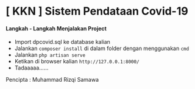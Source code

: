 # [ KKN ] Sistem Pendataan Covid-19

#### Langkah - Langkah Menjalakan Project

* Import dpcovid.sql ke database kalian
* Jalankan `composer install` di dalam folder dengan menggunakan `cmd`
* Jalankan `php artisan serve`
* Ketikan di browser kalian `http://127.0.0.1:8000/`
* Tadaaaaa......

Pencipta : Muhammad Rizqi Samawa
